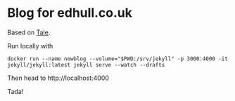 # Blog for edhull.co.uk
Based on [Tale](https://chesterhow.github.io/tale/).

Run locally with 

```docker run --name newblog --volume="$PWD:/srv/jekyll" -p 3000:4000 -it jekyll/jekyll:latest jekyll serve --watch --drafts ```

Then head to http://localhost:4000 

Tada!
